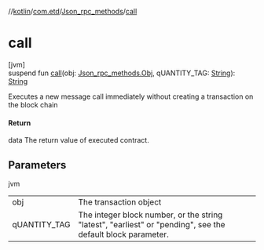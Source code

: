 //[kotlin](../../../index.md)/[com.etd](../index.md)/[Json_rpc_methods](index.md)/[call](call.md)

# call

[jvm]\
suspend fun [call](call.md)(obj: [Json_rpc_methods.Obj](-obj/index.md), qUANTITY_TAG: [String](https://kotlinlang.org/api/latest/jvm/stdlib/kotlin/-string/index.html)): [String](https://kotlinlang.org/api/latest/jvm/stdlib/kotlin/-string/index.html)

Executes a new message call immediately without creating a transaction on the block chain

#### Return

data The return value of executed contract.

## Parameters

jvm

| | |
|---|---|
| obj | The transaction object |
| qUANTITY_TAG | The integer block number, or the string "latest", "earliest" or "pending", see the default block parameter. |
